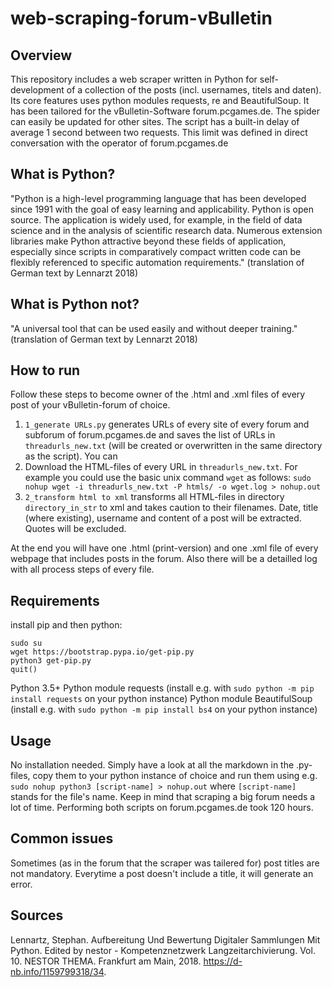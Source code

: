 # web-scraping-forum-vBulletin
## Overview
This repository includes a web scraper written in Python for self-development of a collection of the posts (incl. usernames, titels and daten). Its core features uses python modules requests, re and BeautifulSoup. It has been tailored for the vBulletin-Software forum.pcgames.de. The spider can easily be updated for other sites.
The script has a built-in delay of average 1 second between two requests. This limit was defined in direct conversation with the operator of forum.pcgames.de
## What is Python?
"Python is a high-level programming language that has been developed since 1991 with the goal of easy learning and applicability. Python is open source. The application is widely used, for example, in the field of data science and in the analysis of scientific research data. Numerous extension libraries make Python attractive beyond these fields of application, especially since scripts in comparatively compact written code can be flexibly referenced to specific automation requirements." (translation of German text by Lennarzt 2018)
## What is Python not?
"A universal tool that can be used easily and without deeper training." (translation of German text by Lennarzt 2018)
## How to run
Follow these steps to become owner of the .html and .xml files of every post of your vBulletin-forum of choice.
1. `1_generate URLs.py` generates URLs of every site of every forum and subforum of forum.pcgames.de and saves the list of URLs in `threadurls_new.txt` (will be created or overwritten in the same directory as the script). You can 
2. Download the HTML-files of every URL in `threadurls_new.txt`. For example you could use the basic unix command `wget` as follows: `sudo nohup wget -i threadurls_new.txt -P htmls/ -o wget.log > nohup.out`
3. `2_transform html to xml` transforms all HTML-files in directory `directory_in_str` to xml and takes caution to their filenames. Date, title (where existing), username and content of a post will be extracted. Quotes will be excluded.

At the end you will have one .html (print-version) and one .xml file of every webpage that includes posts in the forum. Also there will be a detailled log with all process steps of every file.
## Requirements
install pip and then python:
```
sudo su
wget https://bootstrap.pypa.io/get-pip.py
python3 get-pip.py
quit()
```
Python 3.5+
Python module requests (install e.g. with `sudo python -m pip install requests` on your python instance)
Python module BeautifulSoup (install e.g. with `sudo python -m pip install bs4` on your python instance)
## Usage
No installation needed. Simply have a look at all the markdown in the .py-files, copy them to your python instance of choice and run them using e.g. `sudo nohup python3 [script-name] > nohup.out` where `[script-name]` stands for the file's name. Keep in mind that scraping a big forum needs a lot of time. Performing both scripts on forum.pcgames.de took 120 hours.
## Common issues
Sometimes (as in the forum that the scraper was tailered for) post titles are not mandatory. Everytime a post doesn't include a title, it will generate an error.
## Sources
Lennartz, Stephan. Aufbereitung Und Bewertung Digitaler Sammlungen Mit Python. Edited by nestor - Kompetenznetzwerk Langzeitarchivierung. Vol. 10. NESTOR THEMA. Frankfurt am Main, 2018. https://d-nb.info/1159799318/34.
